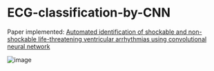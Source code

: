 # ECG-classification-by-CNN

Paper implemented:
[Automated identification of shockable and non-shockable life-threatening ventricular arrhythmias using convolutional neural network](https://www.sciencedirect.com/science/article/pii/S0167739X17315248?casa_token=9w8W0AVI5ncAAAAA:EMITuXYQ2nA1y6XieL6qM4LamYHiEeHlpmCTuWmQOty0t7Jr4kF152TsSixDJkmNlqxbkeSE21hD)

![image](https://user-images.githubusercontent.com/81917977/115235438-2467b300-a155-11eb-9e20-429ee1c314e9.png)
